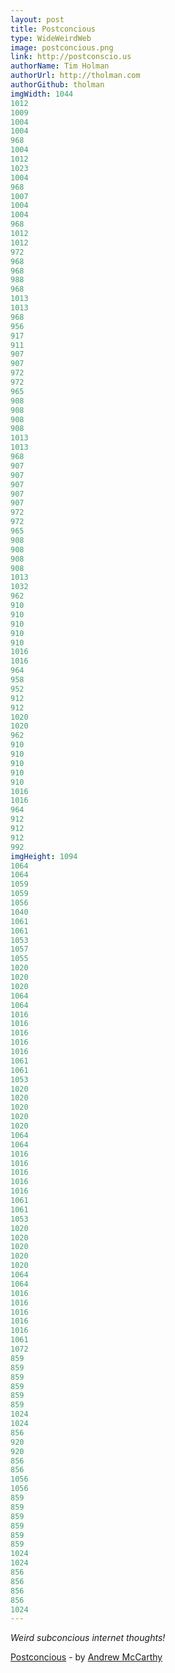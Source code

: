 ```yaml
---
layout: post
title: Postconcious
type: WideWeirdWeb
image: postconcious.png
link: http://postconscio.us
authorName: Tim Holman
authorUrl: http://tholman.com
authorGithub: tholman
imgWidth: 1044
1012
1009
1004
1004
968
1004
1012
1023
1004
968
1007
1004
1004
968
1012
1012
972
968
968
988
968
1013
1013
968
956
917
911
907
907
972
972
965
908
908
908
908
1013
1013
968
907
907
907
907
907
972
972
965
908
908
908
908
1013
1032
962
910
910
910
910
910
1016
1016
964
958
952
912
912
1020
1020
962
910
910
910
910
910
1016
1016
964
912
912
912
992
imgHeight: 1094
1064
1064
1059
1059
1056
1040
1061
1061
1053
1057
1055
1020
1020
1020
1064
1064
1016
1016
1016
1016
1016
1061
1061
1053
1020
1020
1020
1020
1020
1064
1064
1016
1016
1016
1016
1016
1061
1061
1053
1020
1020
1020
1020
1020
1064
1064
1016
1016
1016
1016
1016
1061
1072
859
859
859
859
859
859
1024
1024
856
920
920
856
856
1056
1056
859
859
859
859
859
859
1024
1024
856
856
856
856
1024
---
```


_Weird subconcious internet thoughts!_

[Postconcious](http://postconscio.us) - by [Andrew McCarthy](http://andrevv.com/)
